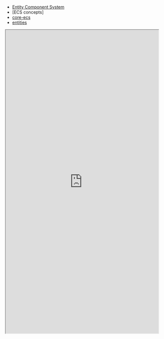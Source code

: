 - [Entity Component System](Entities/Index.md)
- [ECS concepts]
- [core-ecs](Entities/1_ECS_concepts/core-ecs.md)
- [entities](Entities/1_ECS_concepts/entities.md)

<iframe src="https://docs.unity3d.com/Packages/com.unity.entities@latest/" style="width:100%; height:1000px;" ></iframe>
<!--stackedit_data:
eyJoaXN0b3J5IjpbNjc1MzY2MDI2XX0=
-->